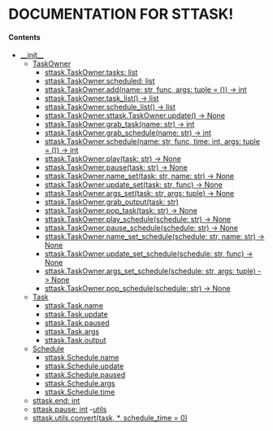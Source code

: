 # DOCUMENTATION FOR STTASK!

#### Contents

- [\_\_init\_\_]()
  - [TaskOwner]()
    - [sttask.TaskOwner.tasks: list]()
    - [sttask.TaskOwner.scheduled: list]()
    - [sttask.TaskOwner.add(name: str, func, args: tuple = ()) -> int]()
    - [sttask.TaskOwner.task_list() -> list]()
    - [sttask.TaskOwner.schedule_list() -> list]()
    - [sttask.TaskOwner.sttask.TaskOwner.update() -> None]()
    - [sttask.TaskOwner.grab_task(name: str) -> int]()
    - [sttask.TaskOwner.grab_schedule(name: str) -> int]()
    - [sttask.TaskOwner.schedule(name: str, func, time: int, args: tuple = ()) -> int]()
    - [sttask.TaskOwner.play(task: str) -> None]()
    - [sttask.TaskOwner.pause(task: str) -> None]()
    - [sttask.TaskOwner.name_set(task: str, name: str) -> None]()
    - [sttask.TaskOwner.update_set(task: str, func) -> None]()
    - [sttask.TaskOwner.args_set(task: str, args: tuple) -> None]()
    - [sttask.TaskOwner.grab_output(task: str)]()
    - [sttask.TaskOwner.pop_task(task: str) -> None]()
    - [sttask.TaskOwner.play_schedule(schedule: str) -> None]()
    - [sttask.TaskOwner.pause_schedule(schedule: str) -> None]()
    - [sttask.TaskOwner.name_set_schedule(schedule: str, name: str) -> None]()
    - [sttask.TaskOwner.update_set_schedule(schedule: str, func) -> None]()
    - [sttask.TaskOwner.args_set_schedule(schedule: str, args: tuple) -> None]()
    - [sttask.TaskOwner.pop_schedule(schedule: str) -> None]()
  - [Task]()
    - [sttask.Task.name]()
    - [sttask.Task.update]()
    - [sttask.Task.paused]()
    - [sttask.Task.args]()
    - [sttask.Task.output]()
  - [Schedule]()
    - [sttask.Schedule.name]()
    - [sttask.Schedule.update]()
    - [sttask.Schedule.paused]()
    - [sttask.Schedule.args]()
    - [sttask.Schedule.time]()
  - [sttask.end: int]()
  - [sttask.pause: int]()
-[utils]()
  - [sttask.utils.convert(task, \*, schedule_time = 0)]()
